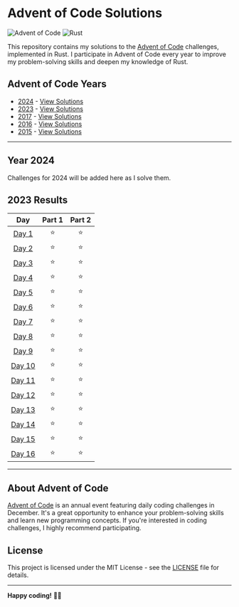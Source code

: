 # Advent of Code Solutions

![Advent of Code](https://img.shields.io/badge/Advent%20of%20Code-Solutions-brightgreen)
![Rust](https://img.shields.io/badge/Language-Rust-red)

This repository contains my solutions to the [Advent of Code](https://adventofcode.com/) challenges, implemented in Rust. I participate in Advent of Code every year to improve my problem-solving skills and deepen my knowledge of Rust.

## Advent of Code Years

- [2024](#year-2024) - [View Solutions](./y_2024/src)
- [2023](#year-2023) - [View Solutions](./y_2023/src)
- [2017](#year-2017) - [View Solutions](./y_2017/src)
- [2016](#year-2016) - [View Solutions](./y_2016/src)
- [2015](#year-2015) - [View Solutions](./y_2015/src)

---

## Year 2024

Challenges for 2024 will be added here as I solve them.

<!--- advent_readme_stars table --->

## 2023 Results

|                      Day                       | Part 1 | Part 2 |
| :--------------------------------------------: | :----: | :----: |
|  [Day 1](https://adventofcode.com/2023/day/1)  |   ⭐   |   ⭐   |
|  [Day 2](https://adventofcode.com/2023/day/2)  |   ⭐   |   ⭐   |
|  [Day 3](https://adventofcode.com/2023/day/3)  |   ⭐   |   ⭐   |
|  [Day 4](https://adventofcode.com/2023/day/4)  |   ⭐   |   ⭐   |
|  [Day 5](https://adventofcode.com/2023/day/5)  |   ⭐   |   ⭐   |
|  [Day 6](https://adventofcode.com/2023/day/6)  |   ⭐   |   ⭐   |
|  [Day 7](https://adventofcode.com/2023/day/7)  |   ⭐   |   ⭐   |
|  [Day 8](https://adventofcode.com/2023/day/8)  |   ⭐   |   ⭐   |
|  [Day 9](https://adventofcode.com/2023/day/9)  |   ⭐   |   ⭐   |
| [Day 10](https://adventofcode.com/2023/day/10) |   ⭐   |   ⭐   |
| [Day 11](https://adventofcode.com/2023/day/11) |   ⭐   |   ⭐   |
| [Day 12](https://adventofcode.com/2023/day/12) |   ⭐   |   ⭐   |
| [Day 13](https://adventofcode.com/2023/day/13) |   ⭐   |   ⭐   |
| [Day 14](https://adventofcode.com/2023/day/14) |   ⭐   |   ⭐   |
| [Day 15](https://adventofcode.com/2023/day/15) |   ⭐   |   ⭐   |
| [Day 16](https://adventofcode.com/2023/day/16) |   ⭐   |   ⭐   |

<!--- advent_readme_stars table --->

---

## About Advent of Code

[Advent of Code](https://adventofcode.com/) is an annual event featuring daily coding challenges in December. It's a great opportunity to enhance your problem-solving skills and learn new programming concepts. If you're interested in coding challenges, I highly recommend participating.

## License

This project is licensed under the MIT License - see the [LICENSE](LICENSE) file for details.

---

**Happy coding!** 🎄🌟

